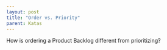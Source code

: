 ```yaml
---
layout: post
title: "Order vs. Priority"
parent: Katas
---
```


How is ordering a Product Backlog different from prioritizing?
